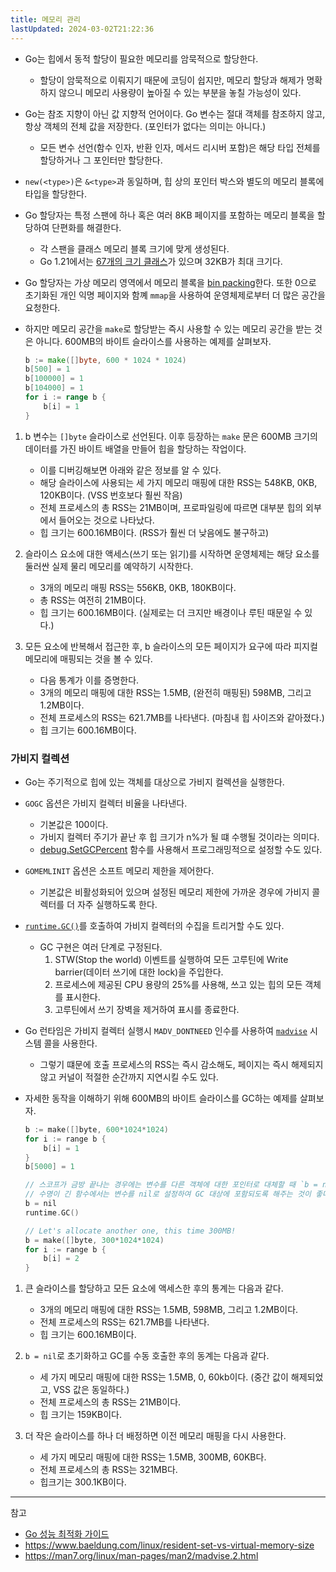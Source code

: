 ```yaml
---
title: 메모리 관리
lastUpdated: 2024-03-02T21:22:36
---
```


- Go는 힙에서 동적 할당이 필요한 메모리를 암묵적으로 할당한다.
  - 할당이 암묵적으로 이뤄지기 때문에 코딩이 쉽지만, 메모리 할당과 해제가 명확하지 않으니 메모리 사용량이 높아질 수 있는 부분을 놓칠 가능성이 있다.

- Go는 참조 지향이 아닌 값 지향적 언어이다. Go 변수는 절대 객체를 참조하지 않고, 항상 객체의 전체 값을 저장한다. (포인터가 없다는 의미는 아니다.)
    - 모든 변수 선언(함수 인자, 반환 인자, 메서드 리시버 포함)은 해당 타입 전체를 할당하거나 그 포인터만 할당한다.

- `new(<type>)`은 `&<type>`과 동일하며, 힙 상의 포인터 박스와 별도의 메모리 블록에 타입을 할당한다.

- Go 할당자는 특정 스팬에 하나 혹은 여러 8KB 페이지를 포함하는 메모리 블록을 할당하여 단편화를 해결한다. 
  - 각 스팬을 클래스 메모리 블록 크기에 맞게 생성된다.
  - Go 1.21에서는 [67개의 크기 클래스](https://github.com/golang/go/blob/4f543b59c5618abccf0e78a17a2aeb173c085a91/src/runtime/sizeclasses.go)가 있으며 32KB가 최대 크기다.

- Go 할당자는 가상 메모리 영역에서 메모리 블록을 [bin packing](https://en.wikipedia.org/wiki/Bin_packing_problem)한다. 또한 0으로 초기화된 개인 익명 페이지와 함꼐 `mmap`을 사용하여 운영체제로부터 더 많은 공간을 요청한다.

- 하지만 메모리 공간을 `make`로 할당받는 즉시 사용할 수 있는 메모리 공간을 받는 것은 아니다. 600MB의 바이트 슬라이스를 사용하는 예제를 살펴보자.

    ```go
    b := make([]byte, 600 * 1024 * 1024)
    b[500] = 1
    b[100000] = 1
    b[104000] = 1
    for i := range b {
        b[i] = 1
    }
    ```

1. b 변수는 `[]byte` 슬라이스로 선언된다. 이후 등장하는 `make` 문은 600MB 크기의 데이터를 가진 바이트 배열을 만들어 힙을 할당하는 작업이다.
   - 이를 디버깅해보면 아래와 같은 정보를 알 수 있다.
   - 해당 슬라이스에 사용되는 세 가지 메모리 매핑에 대한 RSS는 548KB, 0KB, 120KB이다. (VSS 번호보다 훨씬 작음)
   - 전체 프로세스의 총 RSS는 21MB이며, 프로파일링에 따르면 대부분 힙의 외부에서 들어오는 것으로 나타났다.
   - 힙 크기는 600.16MB이다. (RSS가 훨씬 더 낮음에도 불구하고)
  
2. 슬라이스 요소에 대한 액세스(쓰기 또는 읽기)를 시작하면 운영체제는 해당 요소를 둘러싼 실제 물리 메모리를 예약하기 시작한다.
   - 3개의 메모리 매핑 RSS는 556KB, 0KB, 180KB이다.
   - 총 RSS는 여전히 21MB이다.
   - 힙 크기는 600.16MB이다. (실제로는 더 크지만 배경이나 루틴 때문일 수 있다.)
  
3. 모든 요소에 반복해서 접근한 후, b 슬라이스의 모든 페이지가 요구에 따라 피지컬 메모리에 매핑되는 것을 볼 수 있다.
   - 다음 통계가 이를 증명한다.
   - 3개의 메모리 매핑에 대한 RSS는 1.5MB, (완전히 매핑된) 598MB, 그리고 1.2MB이다.
   - 전체 프로세스의 RSS는 621.7MB를 나타낸다. (마침내 힙 사이즈와 같아졌다.)
   - 힙 크기는 600.16MB이다.

### 가비지 컬렉션

- Go는 주기적으로 힙에 있는 객체를 대상으로 가비지 컬렉션을 실행한다.

- `GOGC` 옵션은 가비지 컬렉터 비율을 나타낸다. 
  - 기본값은 100이다. 
  - 가비지 컬렉터 주기가 끝난 후 힙 크기가 n%가 될 떄 수행될 것이라는 의미다.
  - [debug.SetGCPercent](https://pkg.go.dev/runtime/debug#SetGCPercent) 함수를 사용해서 프로그래밍적으로 설정할 수도 있다.

- `GOMEMLINIT` 옵션은 소프트 메모리 제한을  제어한다.
  - 기본값은 비활성화되어 있으며 설정된 메모리 제한에 가까운 경우에 가비지 콜렉터를 더 자주 실행하도록 한다.
  
- [`runtime.GC()`](https://pkg.go.dev/runtime#GC)를 호출하여 가비지 컬렉터의 수집을 트리거할 수도 있다.
  - GC 구현은 여러 단계로 구정된다.
    1. STW(Stop the world) 이벤트를 실행하여 모든 고루틴에 Write barrier(데이터 쓰기에 대한 lock)을 주입한다.
    2. 프로세스에 제공된 CPU 용량의 25%를 사용해, 쓰고 있는 힙의 모든 객체를 표시한다.
    3. 고루틴에서 쓰기 장벽을 제거하여 표시를 종료한다.

- Go 런타임은 가비지 컬렉터 실행시 `MADV_DONTNEED` 인수를 사용하여 [`madvise`](https://man7.org/linux/man-pages/man2/madvise.2.html) 시스템 콜을 사용한다.
  - 그렇기 떄문에 호출 프로세스의 RSS는 즉시 감소해도, 페이지는 즉시 해제되지 않고 커널이 적절한 순간까지 지연시킬 수도 있다.

- 자세한 동작을 이해하기 위해 600MB의 바이트 슬라이스를 GC하는 예제를 살펴보자.

    ```c
    b := make([]byte, 600*1024*1024)
    for i := range b {
        b[i] = 1
    }
    b[5000] = 1

    // 스코프가 금방 끝나는 경우에는 변수를 다른 객체에 대한 포인터로 대체할 때 `b = nil`과 같은 초기화가 필요없지만,
    // 수명이 긴 함수에서는 변수를 nil로 설정하여 GC 대상에 포함되도록 해주는 것이 좋다.
    b = nil
    runtime.GC()

    // Let's allocate another one, this time 300MB!
    b = make([]byte, 300*1024*1024)
    for i := range b {
        b[i] = 2
    }
    ```

1. 큰 슬라이스를 할당하고 모든 요소에 액세스한 후의 통계는 다음과 같다.
   - 3개의 메모리 매핑에 대한 RSS는 1.5MB, 598MB, 그리고 1.2MB이다.
   - 전체 프로세스의 RSS는 621.7MB를 나타낸다.
   - 힙 크기는 600.16MB이다.

2. `b = nil`로 초기화하고 GC를 수동 호출한 후의 동계는 다음과 같다.
   - 세 가지 메모리 매핑에 대한 RSS는 1.5MB, 0, 60kb이다. (중간 값이 해제되었고, VSS 값은 동일하다.)
   - 전체 프로세스의 총 RSS는 21MB이다.
   - 힙 크기는 159KB이다.

3. 더 작은 슬라이스를 하나 더 배정하면 이전 메모리 매핑을 다시 사용한다.
   - 세 가지 메모리 매핑에 대한 RSS는 1.5MB, 300MB, 60KB다.
   - 전체 프로세스의 총 RSS는 321MB다.
   - 힙크기는 300.1KB이다.

---
참고
- [Go 성능 최적화 가이드](https://product.kyobobook.co.kr/detail/S000208953343)
- https://www.baeldung.com/linux/resident-set-vs-virtual-memory-size
- https://man7.org/linux/man-pages/man2/madvise.2.html